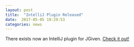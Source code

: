 ```yaml
---
layout: post
title:  "IntelliJ Plugin Released"
date:  2017-05-05 19:29:53
categories: news
---
```


There exists now an IntelliJ plugin for JGiven. [Check it out!](https://plugins.jetbrains.com/plugin/9670-jgiven)

[jgiven-gh]: https://github.com/TNG/JGiven
[jgiven]:    https://jgiven.org
